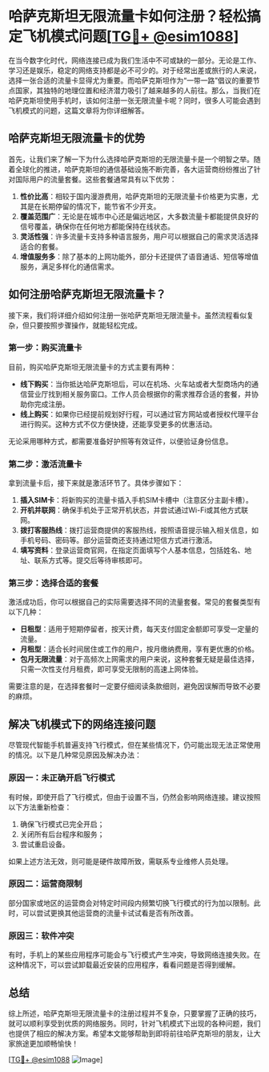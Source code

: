 # 哈萨克斯坦无限流量卡如何注册？轻松搞定飞机模式问题[[TG💪+ @esim1088](https://t.me/s/esim1088)]

在当今数字化时代，网络连接已成为我们生活中不可或缺的一部分。无论是工作、学习还是娱乐，稳定的网络支持都是必不可少的。对于经常出差或旅行的人来说，选择一张合适的流量卡显得尤为重要。而哈萨克斯坦作为“一带一路”倡议的重要节点国家，其独特的地理位置和经济潜力吸引了越来越多的人前往。那么，当我们在哈萨克斯坦使用手机时，该如何注册一张无限流量卡呢？同时，很多人可能会遇到飞机模式的问题，这篇文章将为你详细解答。

## 哈萨克斯坦无限流量卡的优势

首先，让我们来了解一下为什么选择哈萨克斯坦的无限流量卡是一个明智之举。随着全球化的推进，哈萨克斯坦的通信基础设施不断完善，各大运营商纷纷推出了针对国际用户的流量套餐。这些套餐通常具有以下优势：

1. **性价比高**：相较于国内漫游费用，哈萨克斯坦的无限流量卡价格更为实惠，尤其是在长期停留的情况下，能节省不少开支。
2. **覆盖范围广**：无论是在城市中心还是偏远地区，大多数流量卡都能提供良好的信号覆盖，确保你在任何地方都能保持在线状态。
3. **灵活性强**：许多流量卡支持多种语言服务，用户可以根据自己的需求灵活选择适合的套餐。
4. **增值服务多**：除了基本的上网功能外，部分卡还提供了语音通话、短信等增值服务，满足多样化的通信需求。

## 如何注册哈萨克斯坦无限流量卡？

接下来，我们将详细介绍如何注册一张哈萨克斯坦无限流量卡。虽然流程看似复杂，但只要按照步骤操作，就能轻松完成。

### 第一步：购买流量卡

目前，购买哈萨克斯坦无限流量卡的方式主要有两种：
- **线下购买**：当你抵达哈萨克斯坦后，可以在机场、火车站或者大型商场内的通信营业厅找到相关服务窗口。工作人员会根据你的需求推荐合适的套餐，并协助你完成注册。
- **线上购买**：如果你已经提前规划好行程，可以通过官方网站或者授权代理平台进行购买。这种方式不仅方便快捷，还能享受更多的优惠活动。

无论采用哪种方式，都需要准备好护照等有效证件，以便验证身份信息。

### 第二步：激活流量卡

拿到流量卡后，接下来就是激活环节了。具体步骤如下：
1. **插入SIM卡**：将新购买的流量卡插入手机SIM卡槽中（注意区分主副卡槽）。
2. **开机并联网**：确保手机处于正常开机状态，并尝试通过Wi-Fi或其他方式联网。
3. **拨打客服热线**：拨打运营商提供的客服热线，按照语音提示输入相关信息，如手机号码、密码等。部分运营商还支持通过短信方式进行激活。
4. **填写资料**：登录运营商官网，在指定页面填写个人基本信息，包括姓名、地址、联系方式等。提交后等待审核即可。

### 第三步：选择合适的套餐

激活成功后，你可以根据自己的实际需要选择不同的流量套餐。常见的套餐类型有以下几种：
- **日租型**：适用于短期停留者，按天计费，每天支付固定金额即可享受一定量的流量。
- **月租型**：适合长时间居住或工作的用户，按月缴纳费用，享有更优惠的价格。
- **包月无限流量**：对于高频次上网需求的用户来说，这种套餐无疑是最佳选择，只需一次性支付月租费，即可享受无限制的高速上网体验。

需要注意的是，在选择套餐时一定要仔细阅读条款细则，避免因误解而导致不必要的麻烦。

## 解决飞机模式下的网络连接问题

尽管现代智能手机普遍支持飞行模式，但在某些情况下，仍可能出现无法正常使用的情况。以下是几种常见原因及解决办法：

### 原因一：未正确开启飞行模式

有时候，即使开启了飞行模式，但由于设置不当，仍然会影响网络连接。建议按照以下方法重新检查：
1. 确保飞行模式已完全开启；
2. 关闭所有后台程序和服务；
3. 尝试重启设备。

如果上述方法无效，则可能是硬件故障所致，需联系专业维修人员处理。

### 原因二：运营商限制

部分国家或地区的运营商会对特定时间段内频繁切换飞行模式的行为加以限制。此时，可以尝试更换其他运营商的流量卡试试看是否有所改善。

### 原因三：软件冲突

有时，手机上的某些应用程序可能会与飞行模式产生冲突，导致网络连接失败。在这种情况下，可以尝试卸载最近安装的应用程序，看看问题是否得到缓解。

## 总结

综上所述，哈萨克斯坦无限流量卡的注册过程并不复杂，只要掌握了正确的技巧，就可以顺利享受到优质的网络服务。同时，针对飞机模式下出现的各种问题，我们也提供了相应的解决方案。希望本文能够帮助到即将前往哈萨克斯坦的朋友，让大家旅途更加顺畅愉快！

[[TG💪+ @esim1088](https://t.me/s/esim1088) ![Image](https://i.postimg.cc/4NQfJmqS/Snipaste-2025-05-13-00-14-12.png)]